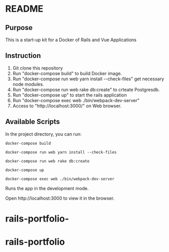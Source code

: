 # README

## Purpose

This is a start-up kit for a  Docker of Rails and Vue Applications

## Instruction
1. Git clone this repository
2. Run "docker-compose build" to build Docker image.
3. Run "docker-compose run web yarn install --check-files" get necessary node modules.
4. Run "docker-compose run web rake db:create" to crteate Postgresdb.
5. Run "docker-compose up" to start the rails application
6. Run "docker-compose exec web ./bin/webpack-dev-server" 
7. Access to "http://localhost:3000/" on Web browser.

## Available Scripts

In the project directory, you can run:

```
docker-compose build

docker-compose run web yarn install --check-files

docker-compose run web rake db:create

docker-compose up

docker-compose exec web ./bin/webpack-dev-server

```

Runs the app in the development mode.

Open http://localhost:3000 to view it in the browser.
# rails-portfolio-
# rails-portfolio
